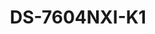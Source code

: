---
id: 7
title: "DS-7604NXI-K1"
subTitle: "4-ch 1U K Series AcuSense 4K NVR – Smart & Efficient Surveillance"
category: "Network Video Recorder"
imgCard: "/src/assets/images/nvr/DS-7604NXI-K1/DS-7604NXI-K1-1.png"
imgAlt: "DS-7604NXI-K1"
thumbnails: [
  "/src/assets/images/nvr/DS-7604NXI-K1/DS-7604NXI-K1-1.png"
]
features: [
  "Supports up to 4-ch IP camera inputs",
  "H.265+/H.265/H.264+/H.264 video formats",
  "Decoding: 1-ch@12MP, 2-ch@8MP, 4-ch@4MP, or 8-ch@1080p",
  "Handles up to 40 Mbps incoming bandwidth",
  "AcuSense technology for enhanced security & reduced manual effort"
]
rating: 4.5
reviewCount: 50
specifications: {
  Intelligent_Analytics: {
    AI_by_Device: {
      features: "Facial recognition, perimeter protection, motion detection 2.0"
    },
    AI_by_Camera: {
      features: "Facial recognition, perimeter protection, throwing objects from building, motion detection 2.0, ANPR, VCA"
    }
  },
  Facial_Recognition: {
    Face_Attributes: "N/A",
    Facial_Detection_and_Analytics: {
      features: "Face picture comparison, human face capture, face picture search"
    },
    Face_Picture_Library: {
      Libraries: "Up to 16",
      Max_Pictures: "20000",
      Picture_Size_Limit: "4 MB",
      Total_Capacity: "1 GB"
    },
    Facial_Detection_and_Analytics_Performance: {
      Channels: "1-ch, 4 MP; 1-ch, 8 MP"
    },
    Face_Picture_Comparison: {
      Channels: "2-ch"
    }
  },
  Video_and_Audio: {
    IP_Video_Input: "4-ch",
    Incoming_Bandwidth: "40 Mbps",
    Outgoing_Bandwidth: "80 Mbps",
    HDMI_Output: "1-ch, 4K (3840 × 2160)/30 Hz, 2K (2560 × 1440)/60 Hz, 1920 × 1080/60 Hz, 1600 × 1200/60 Hz, 1280 × 1024/60 Hz, 1280 × 720/60 Hz",
    VGA_Output: "1-ch, 1920 × 1080/60 Hz, 1280 × 1024/60 Hz, 1280 × 720/60 Hz",
    Video_Output_Mode: "HDMI1/VGA simultaneous output",
    CVBS_Output: "N/A",
    Audio_Output: "1-ch, RCA (Linear, 1 KΩ)",
    Two_Way_Audio: "1-ch, RCA (2.0 Vp-p, 1 KΩ, using the audio input)"
  },
  General: {
    GUI_Language: [
      "English", "Russian", "Bulgarian", "Hungarian", "Greek", "German", "Italian", "Czech", "Slovak", "French", "Polish", "Dutch", "Portuguese", "Spanish", "Romanian", "Turkish", "Japanese", "Danish", "Swedish", "Norwegian", "Finnish", "Korean", "Traditional Chinese", "Thai", "Estonian", "Vietnamese", "Croatian", "Slovenian", "Serbian", "Latvian", "Lithuanian", "Uzbek", "Kazakh", "Arabic", "Ukrainian", "Kyrgyz", "Brazilian Portuguese", "Indonesian"
    ],
    Power_Supply: "12 VDC, 1.5 A",
    Consumption: "≤ 10 W (without HDD)",
    Working_Temperature: "-10 °C to 55 °C (14 °F to 131 °F)",
    Working_Humidity: "10% to 90%",
    Dimension: "320 mm × 240 mm × 48 mm (12.6 × 9.4 × 1.9)",
    Weight: "≤ 1 kg (without HDD, 2.2 lb.)"
  }
}
---
